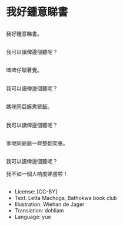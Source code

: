 # 我好鍾意睇書

##
我好鍾意睇書。

##
我可以讀俾邊個聽呢？

##
啤啤仔瞓著覺。

##
我可以讀俾邊個聽呢？

##
媽咪同亞嫲煮緊飯。

##
我可以讀俾邊個聽呢？

##
爹哋同爺爺一齊整翻架車。

##
我可以讀俾邊個聽呢？

我不如一個人响度睇書啦！

##
* License: [CC-BY]
* Text: Letta Machoga, Bathokwa book club
* Illustration: Wiehan de Jager
* Translation: dohliam
* Language: yue
